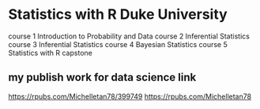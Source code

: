 # Statistics with R Duke University 

course 1 Introduction to Probability and Data
course 2 Inferential Statistics
course 3 Inferential Statistics
course 4 Bayesian Statistics
course 5 Statistics with R capstone 

## my publish  work for data science link 
https://rpubs.com/Michelletan78/399749
https://rpubs.com/Michelletan78
